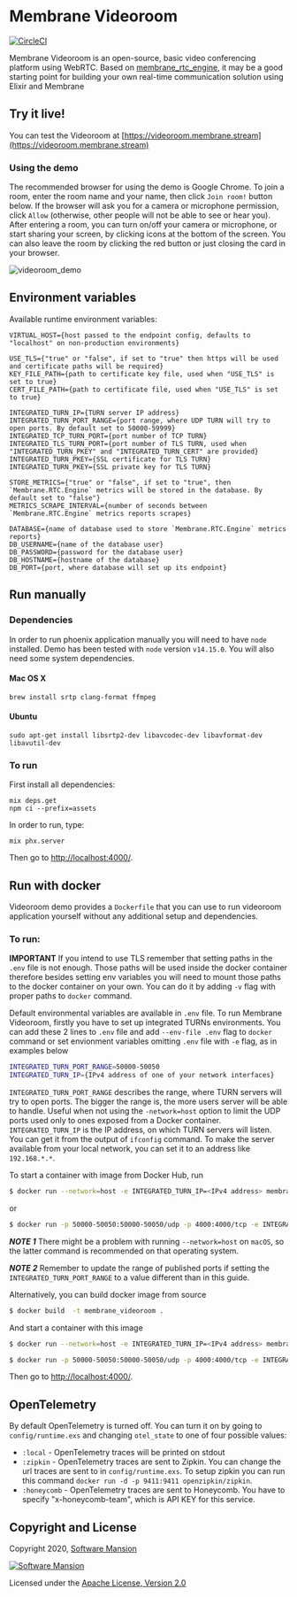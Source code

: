 # Membrane Videoroom

[![CircleCI](https://circleci.com/gh/membraneframework/membrane_videoroom.svg?style=svg)](https://circleci.com/gh/membraneframework/membrane_videoroom)

Membrane Videoroom is an open-source, basic video conferencing platform using WebRTC.
Based on [membrane_rtc_engine](https://github.com/membraneframework/membrane_rtc_engine), it may be a good starting point for building your own real-time communication solution using Elixir and Membrane

## Try it live!
You can test the Videoroom at [https://videoroom.membrane.stream](https://videoroom.membrane.stream)

### Using the demo 
The recommended browser for using the demo is Google Chrome.
To join a room, enter the room name and your name, then click `Join room!` button below. If the browser will ask you for a camera or microphone permission, click `Allow` (otherwise, other people will not be able to see or hear you). After entering a room, you can turn on/off your camera or microphone, or start sharing your screen, by clicking icons at the bottom of the screen. You can also leave the room by clicking the red button or just closing the card in your browser.

![videoroom_demo](https://membrane.stream/data/membrane_tutorials/videoroom/assets/records/expected_result.webp)

## Environment variables
Available runtime environment variables:
```
VIRTUAL_HOST={host passed to the endpoint config, defaults to "localhost" on non-production environments}

USE_TLS={"true" or "false", if set to "true" then https will be used and certificate paths will be required}
KEY_FILE_PATH={path to certificate key file, used when "USE_TLS" is set to true}
CERT_FILE_PATH={path to certificate file, used when "USE_TLS" is set to true}

INTEGRATED_TURN_IP={TURN server IP address}
INTEGRATED_TURN_PORT_RANGE={port range, where UDP TURN will try to open ports. By default set to 50000-59999}
INTEGRATED_TCP_TURN_PORT={port number of TCP TURN}
INTEGRATED_TLS_TURN_PORT={port number of TLS TURN, used when "INTEGRATED_TURN_PKEY" and "INTEGRATED_TURN_CERT" are provided}
INTEGRATED_TURN_PKEY={SSL certificate for TLS TURN}
INTEGRATED_TURN_PKEY={SSL private key for TLS TURN}

STORE_METRICS={"true" or "false", if set to "true", then `Membrane.RTC.Engine` metrics will be stored in the database. By default set to "false"}
METRICS_SCRAPE_INTERVAL={number of seconds between `Membrane.RTC.Engine` metrics reports scrapes}

DATABASE={name of database used to store `Membrane.RTC.Engine` metrics reports}
DB_USERNAME={name of the database user}
DB_PASSWORD={password for the database user}
DB_HOSTNAME={hostname of the database}
DB_PORT={port, where database will set up its endpoint}
```

## Run manually

### Dependencies

In order to run phoenix application manually you will need to have `node` installed.
Demo has been tested with `node` version `v14.15.0`. You will also need some system dependencies.

#### Mac OS X

```
brew install srtp clang-format ffmpeg
```

#### Ubuntu

```
sudo apt-get install libsrtp2-dev libavcodec-dev libavformat-dev libavutil-dev
```

### To run
First install all dependencies:
```
mix deps.get
npm ci --prefix=assets
```

In order to run, type:

```
mix phx.server 
```

Then go to <http://localhost:4000/>.

## Run with docker

Videoroom demo provides a `Dockerfile` that you can use to run videoroom application yourself without any additional setup and dependencies.

### To run:

**IMPORTANT** If you intend to use TLS remember that setting paths in the `.env` file is not enough. Those paths will be used inside the docker container therefore besides setting env variables you will need to mount those paths to the docker container on your own. You can do it by adding `-v` flag with proper paths to `docker` command.

Default environmental variables are available in `.env` file. To run Membrane Videoroom, firstly you have to set up integrated TURNs environments. You can add these 2 lines to `.env` file and add `--env-file .env` flag to `docker` command or set envionment variables omitting `.env` file with `-e` flag, as in examples below
```bash
INTEGRATED_TURN_PORT_RANGE=50000-50050
INTEGRATED_TURN_IP={IPv4 address of one of your network interfaces}
```
`INTEGRATED_TURN_PORT_RANGE` describes the range, where TURN servers will try to open ports. The bigger the range is, the more users server will be able to handle. Useful when not using the `-network=host` option to limit the UDP ports used only to ones exposed from a Docker container.
`INTEGRATED_TURN_IP` is the IP address, on which TURN servers will listen. You can get it from the output of `ifconfig` command. To make the server available from your local network, you can set it to an address like `192.168.*.*`.

To start a container with image from Docker Hub, run
```bash
$ docker run --network=host -e INTEGRATED_TURN_IP=<IPv4 address> membraneframework/membrane_videoroom:latest
```
or
```bash
$ docker run -p 50000-50050:50000-50050/udp -p 4000:4000/tcp -e INTEGRATED_TURN_PORT_RANGE=50000-50050 -e INTEGRATED_TURN_IP=<IPv4 address> membraneframework/membrane_videoroom:latest
```

***NOTE 1*** There might be a problem with running `--network=host` on `macOS`, so the latter command is recommended on that operating system.

***NOTE 2*** Remember to update the range of published ports if setting the `INTEGRATED_TURN_PORT_RANGE` to a value different than in this guide.

Alternatively, you can build docker image from source
```bash
$ docker build  -t membrane_videoroom .
```

And start a container with this image
```bash
$ docker run --network=host -e INTEGRATED_TURN_IP=<IPv4 address> membrane_videoroom
```
```bash
$ docker run -p 50000-50050:50000-50050/udp -p 4000:4000/tcp -e INTEGRATED_TURN_PORT_RANGE=50000-50050 -e INTEGRATED_TURN_IP=<IPv4 address> membrane_videoroom
```

Then go to <http://localhost:4000/>.

## OpenTelemetry
By default OpenTelemetry is turned off. You can turn it on by going to `config/runtime.exs` and changing `otel_state` to one of four possible values:
* `:local` - OpenTelemetry traces will be printed on stdout
* `:zipkin` - OpenTelemetry traces are sent to Zipkin. You can change the url traces are sent to in `config/runtime.exs`. To setup zipkin you can run this command `docker run -d -p 9411:9411 openzipkin/zipkin`.
* `:honeycomb` - OpenTelemetry traces are sent to Honeycomb. You have to specify "x-honeycomb-team", which is API KEY for this service.

## Copyright and License

Copyright 2020, [Software Mansion](https://swmansion.com/?utm_source=git&utm_medium=readme&utm_campaign=membrane)

[![Software Mansion](https://logo.swmansion.com/logo?color=white&variant=desktop&width=200&tag=membrane-github)](https://swmansion.com/?utm_source=git&utm_medium=readme&utm_campaign=membrane)

Licensed under the [Apache License, Version 2.0](LICENSE)
